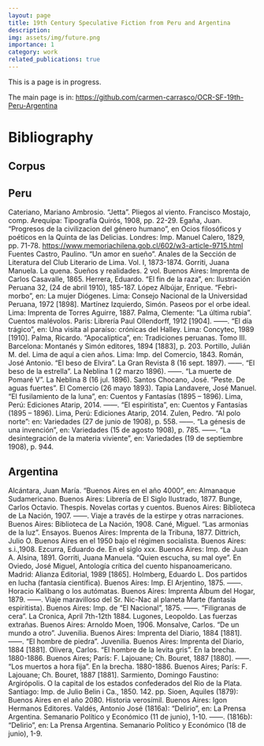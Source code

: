 ```yaml
---
layout: page
title: 19th Century Speculative Fiction from Peru and Argentina
description: 
img: assets/img/future.png
importance: 1
category: work
related_publications: true
---
```


This is a page is in progress.

The main page is in: <a href="https://github.com/carmen-carrasco/OCR-SF-19th-Peru-Argentina">https://github.com/carmen-carrasco/OCR-SF-19th-Peru-Argentina</a>





# Bibliography
## Corpus 
## Peru
Cateriano, Mariano Ambrosio. “Jetta”. Pliegos al viento. Francisco Mostajo, comp. Arequipa: Tipografía Quirós, 1908, pp. 22-29.
Egaña, Juan. “Progresos de la civilizacion del género humano”, en Ocios filosóficos y poéticos en la Quinta de las Delicias. Londres: Imp. Manuel Calero, 1829, pp. 71-78. https://www.memoriachilena.gob.cl/602/w3-article-9715.html
Fuentes Castro, Paulino. “Un amor en sueño”. Anales de la Sección de Literatura del Club Literario de Lima. Vol. I, 1873-1874.
Gorriti, Juana Manuela. La quena. Sueños y realidades. 2 vol. Buenos Aires: Imprenta de Carlos Casavalle, 1865.
Herrera, Eduardo. “El fin de la raza”, en: Ilustración Peruana 32, (24 de abril 1910), 185-187.
López Albújar, Enrique. “Febri-morbo”, en: La mujer Diógenes. Lima: Consejo Nacional de la Universidad Peruana, 1972 [1898].
Martínez Izquierdo, Simón. Paseos por el orbe ideal. Lima: Imprenta de Torres Aguirre, 1887.
Palma, Clemente: “La última rubia”. Cuentos malévolos. Paris: Librería Paul Ollendorff, 1912 [1904].
——. “El día trágico”, en: Una visita al paraíso: crónicas del Halley. Lima: Concytec, 1989 [1910].
Palma, Ricardo. “Apocalíptica”, en: Tradiciones peruanas. Tomo III. Barcelona: Montanés y Simón editores, 1894 [1883], p. 203. 
Portillo, Julián M. del. Lima de aquí a cien años. Lima: Imp. del Comercio, 1843. 
Román, José Antonio. “El beso de Elvira”. La Gran Revista 8 (16 sept. 1897).
——. “El beso de la estrella”. La Neblina 1 (2 marzo 1896).
——. “La muerte de Pomaré V”. La Neblina 8 (16 jul. 1896).
Santos Chocano, José. “Peste. De aguas fuertes”. El Comercio (26 mayo 1893).
Tapia Landavere, José Manuel. “El fusilamiento de la luna”, en: Cuentos y Fantasías (1895 – 1896). Lima, Perú: Ediciones Atarip, 2014.
——. “El espiritista”, en: Cuentos y Fantasías (1895 – 1896). Lima, Perú: Ediciones Atarip, 2014.
Zulen, Pedro. “Al polo norte”: en: Variedades (27 de junio de 1908), p. 558.
——. “La génesis de una invención”, en: Variedades (15 de agosto 1908), p. 785.
——. “La desintegración de la materia viviente”, en: Variedades (19 de septiembre 1908), p. 944.

## Argentina
Alcántara, Juan María. “Buenos Aires en el año 4000”, en: Almanaque Sudamericano. Buenos Aires: Librería de El Siglo Ilustrado, 1877.
Bunge, Carlos Octavio. Thespis. Novelas cortas y cuentos. Buenos Aires: Biblioteca de La Nación, 1907.
——. Viaje a través de la estirpe y otras narraciones. Buenos Aires: Biblioteca de La Nación, 1908.
Cané, Miguel. “Las armonias de la luz”. Ensayos. Buenos Aires: Imprenta de la Tribuna, 1877. 
Dittrich, Julio O. Buenos Aires en el 1950 bajo el régimen socialista. Buenos Aires: s.i.,1908.
Ezcurra, Eduardo de. En el siglo xxx. Buenos Aires: Imp. de Juan A. Alsina, 1891. 
Gorriti, Juana Manuela. “Quien escucha, su mal oye”. En Oviedo, José Miguel, Antología crítica del cuento hispanoamericano. Madrid: Alianza Editorial, 1989 [1865].
Holmberg, Eduardo L. Dos partidos en lucha (fantasía científica). Buenos Aires: Imp. El Arjentino, 1875. 
——. Horacio Kalibang o los autómatas. Buenos Aires: Imprenta Álbum del Hogar, 1879. 
——. Viaje maravilloso del Sr. Nic-Nac al planeta Marte (fantasía espiritista). Buenos Aires: Imp. de “El Nacional”, 1875.
——. “Filigranas de cera”. La Cronica, April 7th-12th 1884. 
Lugones, Leopoldo. Las fuerzas extrañas. Buenos Aires: Arnoldo Moen, 1906.
Monsalve, Carlos. “De un mundo a otro”. Juvenilia. Buenos Aires: Imprenta del Diario, 1884 [1881].
——. “El hombre de piedra”. Juvenilia. Buenos Aires: Imprenta del Diario, 1884 [1881].
Olivera, Carlos. “El hombre de la levita gris”. En la brecha. 1880-1886. Buenos Aires; París: F. Lajouane; Ch. Bouret, 1887 [1880].
——. “Los muertos a hora fija”. En la brecha. 1880-1886. Buenos Aires; París: F. Lajouane; Ch. Bouret, 1887 [1881].
Sarmiento, Domingo Faustino: Argirópolis. O la capital de los estados confederados del Rio de la Plata. Santiago: Imp. de Julio Belin i Ca., 1850. 142. pp.
Sioen, Aquiles (1879): Buenos Aires en el año 2080. Historia verosímil. Buenos Aires: Igon Hermanos Editores. 
Valdés, Antonio José (1816a): “Delirio”, en: La Prensa Argentina. Semanario Político y Económico (11 de junio), 1-10.
——. (1816b): “Delirio”, en: La Prensa Argentina. Semanario Político y Económico (18 de junio), 1-9.
